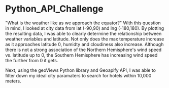 # Python_API_Challenge
"What is the weather like as we approach the equator?" With this question in mind, I looked at city data from lat (-90,90) and lng (-180,180). By plotting the resulting data, I was able to clearly determine the relationship between weather variables and latitude. Not only does the max temperature increase as it approaches latitude 0, humidty and cloudiness also increase. Although there is not a strong association of the Northern Hemisphere's wind speed vs. latitude up to 0, the Southern Hemisphere has increasing wind speed the further from 0 it gets.

Next, using the geoViews Python library and Geoapify API, I was able to filter down my ideal city paramaters to search for hotels within 10,000 meters. 

